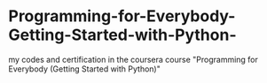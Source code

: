 # Programming-for-Everybody-Getting-Started-with-Python-
my codes and certification in the coursera course "Programming for Everybody (Getting Started with Python)"
